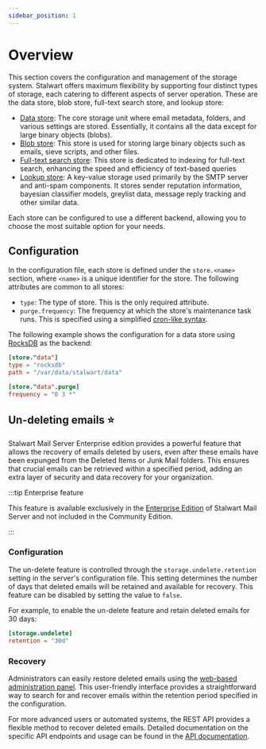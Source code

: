 ```yaml
---
sidebar_position: 1
---
```


# Overview

This section covers the configuration and management of the storage system. Stalwart offers maximum flexibility by supporting four distinct types of storage, each catering to different aspects of server operation. These are the data store, blob store, full-text search store, and lookup store:

- [Data store](/docs/storage/data): The core storage unit where email metadata, folders, and various settings are stored. Essentially, it contains all the data except for large binary objects (blobs).
- [Blob store](/docs/storage/blob): This store is used for storing large binary objects such as emails, sieve scripts, and other files.
- [Full-text search store](/docs/storage/fts): This store is dedicated to indexing for full-text search, enhancing the speed and efficiency of text-based queries
- [Lookup store](/docs/storage/lookup): A key-value storage used primarily by the SMTP server and anti-spam components. It stores sender reputation information, bayesian classifier models, greylist data, message reply tracking and other similar data.

Each store can be configured to use a different backend, allowing you to choose the most suitable option for your needs. 

## Configuration

In the configuration file, each store is defined under the `store.<name>` section, where `<name>` is a unique identifier for the store. The following attributes are common to all stores:

- `type`: The type of store. This is the only required attribute.
- `purge.frequency`: The frequency at which the store's maintenance task runs. This is specified using a simplified [cron-like syntax](/docs/configuration/values/cron).

The following example shows the configuration for a data store using [RocksDB](/docs/storage/backends/rocksdb) as the backend:

```toml
[store."data"]
type = "rocksdb"
path = "/var/data/stalwart/data"

[store."data".purge]
frequency = "0 3 *"
```

## Un-deleting emails ⭐

Stalwart Mail Server Enterprise edition provides a powerful feature that allows the recovery of emails deleted by users, even after these emails have been expunged from the Deleted Items or Junk Mail folders. This ensures that crucial emails can be retrieved within a specified period, adding an extra layer of security and data recovery for your organization.

:::tip Enterprise feature

This feature is available exclusively in the [Enterprise Edition](/docs/server/enterprise) of Stalwart Mail Server and not included in the Community Edition.

:::

### Configuration

The un-delete feature is controlled through the `storage.undelete.retention` setting in the server's configuration file. This setting determines the number of days that deleted emails will be retained and available for recovery. This feature can be disabled by setting the value to `false`.

For example, to enable the un-delete feature and retain deleted emails for 30 days:

```toml
[storage.undelete]
retention = "30d"
```

### Recovery

Administrators can easily restore deleted emails using the [web-based administration panel](/docs/management/webadmin/overview). This user-friendly interface provides a straightforward way to search for and recover emails within the retention period specified in the configuration.

For more advanced users or automated systems, the REST API provides a flexible method to recover deleted emails. Detailed documentation on the specific API endpoints and usage can be found in the [API documentation](/docs/api/management/overview).
